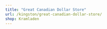 ```yaml
---
title: "Great Canadian Dollar Store"
url: /kingston/great-canadian-dollar-store/
shop: Kramladen
---
```

